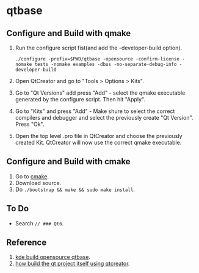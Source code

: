 # qtbase

## Configure and Build with qmake

1. Run the configure script fist(and add the -developer-build option).

    `./configure -prefix=$PWD/qtbase -opensource -confirm-license -nomake tests -nomake examples -dbus -no-separate-debug-info -developer-build`

2. Open QtCreator and go to "Tools > Options > Kits".
3. Go to "Qt Versions" add press "Add" - select the qmake executable generated by the configure script. Then hit "Apply".
4. Go to "Kits" and press "Add" - Make shure to select the correct compilers and debugger and select the previously create "Qt Version". Press "Ok".
5. Open the top level .pro file in QtCreator and choose the previously created Kit. QtCreator will now use the correct qmake executable.

## Configure and Build with cmake

1. Go to [cmake](https://cmake.org/download/).
2. Download source.
3. Do `./bootstrap && make && sudo make install`.

## To Do

* Search `// ### Qt6`.

## Reference

1. [kde build opensource qtbase](https://community.kde.org/Guidelines_and_HOWTOs/Build_from_source/OwnQt5).
2. [how build the qt project itself using qtcreator](https://stackoverflow.com/questions/53163714/how-build-the-qt-project-itself-using-qtcreator).
